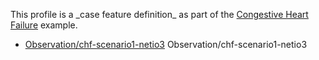 This profile is a \_case feature definition\_ as part of the [Congestive Heart Failure](examples-chf.html) example.

*   [Observation/chf-scenario1-netio3](Observation-chf-scenario1-netio3.html) Observation/chf-scenario1-netio3
